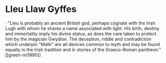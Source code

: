 # Lleu Llaw Gyffes

· "Lleu is probably an ancient British god, perhaps cognate with the Irish Lugh with whom he shares a name associated with light. His birth, destiny and immortality imply his divine status, as does the care taken to protect him by the magician Gwydion. The deception, riddle and contradiction which underpin "Math" are all devices common to myth and may be found equally in the Irish tradition and in stories of the Graeco-Roman pantheon." [[green-mi1990]]


